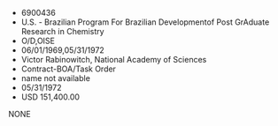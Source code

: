 * 6900436
* U.S. - Brazilian Program For Brazilian Developmentof Post GrAduate Research in Chemistry
* O/D,OISE
* 06/01/1969,05/31/1972
* Victor Rabinowitch, National Academy of Sciences
* Contract-BOA/Task Order
*   name not available
* 05/31/1972
* USD 151,400.00

NONE